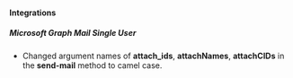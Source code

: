 
#### Integrations

##### Microsoft Graph Mail Single User

- Changed argument names of **attach_ids**, **attachNames**, **attachCIDs** in the **send-mail** method to camel case.
